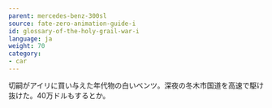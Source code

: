 ```yaml
---
parent: mercedes-benz-300sl
source: fate-zero-animation-guide-i
id: glossary-of-the-holy-grail-war-i
language: ja
weight: 70
category:
- car
---
```


切嗣がアイリに買い与えた年代物の白いベンツ。深夜の冬木市国道を高速で駆け抜けた。40万ドルもするとか。
